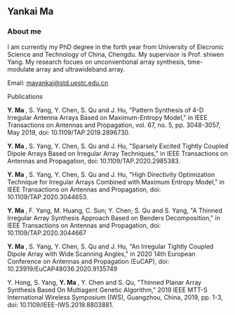 ## Yankai Ma

### About me

I am currently my PhD degree in the forth year from  University of Elecronic Science and Technology of China, Chengdu. My supervisor is Prof. shiwen Yang.
My research focues on unconventional array synthesis, time-modulate array and ultrawideband array.

Email: mayankai@std.uestc.edu.cn

Publications

<b>Y. Ma </b>, S. Yang, Y. Chen, S. Qu and J. Hu, "Pattern Synthesis of 4-D Irregular Antenna Arrays Based on Maximum-Entropy Model," in IEEE Transactions on Antennas and Propagation, vol. 67, no. 5, pp. 3048-3057, May 2019, doi: 10.1109/TAP.2019.2896730.

<b>Y. Ma </b>, S. Yang, Y. Chen, S. Qu and J. Hu, "Sparsely Excited Tightly Coupled Dipole Arrays Based on Irregular Array Techniques," in IEEE Transactions on Antennas and Propagation, doi: 10.1109/TAP.2020.2985383.

<b>Y. Ma </b>, S. Yang, Y. Chen, S. Qu and J. Hu, "High Directivity Optimization Technique for Irregular Arrays Combined with Maximum Entropy Model," in IEEE Transactions on Antennas and Propagation, doi: 10.1109/TAP.2020.3044653.

<b>Y. Ma </b>, F. Yang, M. Huang, C. Sun; Y. Chen; S. Qu and S. Yang, "A Thinned Irregular Array Synthesis Approach Based on Benders Decomposition," in IEEE Transactions on Antennas and Propagation, doi: 10.1109/TAP.2020.3044667

<b>Y. Ma </b>, S. Yang, Y. Chen, S. Qu and J. Hu, "An Irregular Tightly Coupled Dipole Array with Wide Scanning Angles," in 2020 14th European Conference on Antennas and Propagation (EuCAP), doi: 10.23919/EuCAP48036.2020.9135749

Y. Hong, S. Yang, <b>Y. Ma </b>, Y. Chen and S. Qu, "Thinned Planar Array Synthesis Based On Multiagent Genetic Algorithm," 2019 IEEE MTT-S International Wireless Symposium (IWS), Guangzhou, China, 2019, pp. 1-3, doi: 10.1109/IEEE-IWS.2019.8803881.
